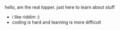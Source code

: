 hello, am the real lopper. just here to learn about stuff

- i like riddim :)
- coding is hard and learning is more difficult
  

<!---
ellopper/ellopper is a ✨ special ✨ repository because its `README.md` (this file) appears on your GitHub profile.
You can click the Preview link to take a look at your changes.
--->
